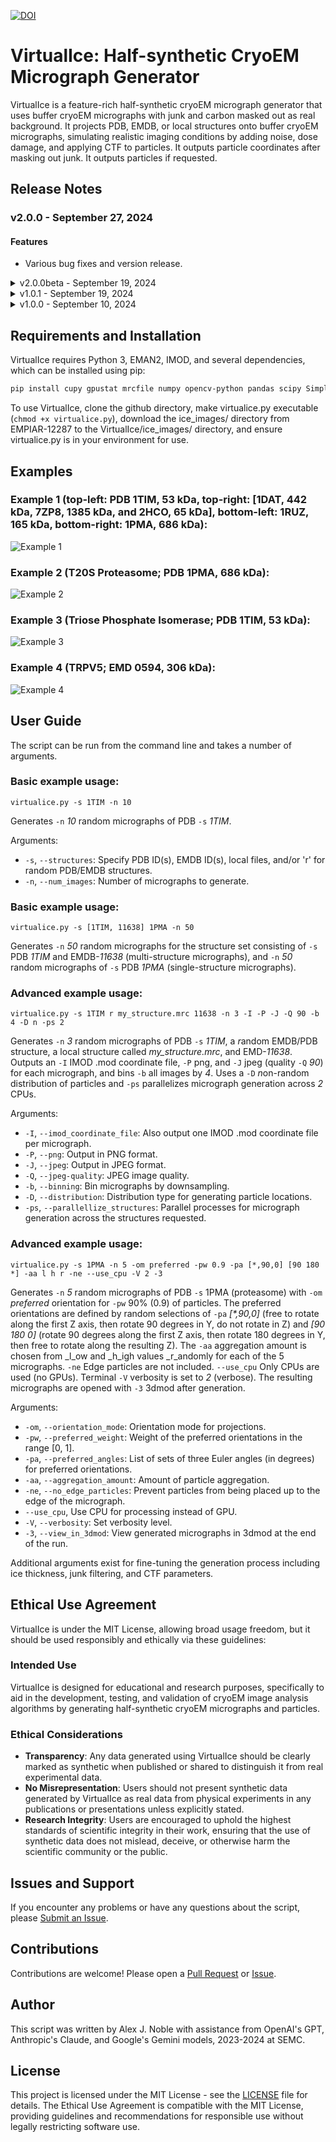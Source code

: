 [![DOI](https://zenodo.org/badge/DOI/10.5281/zenodo.13852111.svg)](https://doi.org/10.5281/zenodo.13852111)
# VirtualIce: Half-synthetic CryoEM Micrograph Generator

VirtualIce is a feature-rich half-synthetic cryoEM micrograph generator that uses buffer cryoEM micrographs with junk and carbon masked out as real background. It projects PDB, EMDB, or local structures onto buffer cryoEM micrographs, simulating realistic imaging conditions by adding noise, dose damage, and applying CTF to particles. It outputs particle coordinates after masking out junk. It outputs particles if requested.

## Release Notes

### v2.0.0 - September 27, 2024

#### Features

   - Various bug fixes and version release.

<details><summary>v2.0.0beta - September 19, 2024</summary><p>
 
   - Multiple structures per micrograph can now be requested (structure sets).
  - Use the same --structures flag followed by either a single structure or multiple. Supports any number of structure sets, like this: 
    - virtualice.py -s 1TIM [1PMA, 50882] [my_structure1.mrc, 3DRE, 6TIM]
  - The above command will make one set of micrographs with only PDB 1TIM, another set with PDB 1PMA and EMD-50882, and another set with a local file (my_structure1.mrc), PDB 3DRE, and PDB 6TIM.
  - Preferred orientation, particle distributions, and overlapping & aggregated particles are fully supported.
  - Filtering of edge, overlapping, and obscured particles is fully supported.
   - Coordinate files are saved independently in .star, .mod, and/or .coord files (one per structure in a structure set).
  - This update is significant because it allows for ground-truth datasets of heterogeneous proteins - e.g. continuous or discrete conformations, compositional heterogeneity, or completely different proteins.

</p></details>

<details><summary>v1.0.1 - September 19, 2024</summary><p>
 
   - Last release of VirtualIce for single-structure micrographs. Contains minor printout updates compared to v1.0.0.

</p></details>

<details><summary>v1.0.0 - September 10, 2024</summary><p>
 
   - Generates half-synthetic cryoEM micrographs and particles from buffer images and PDB IDs, EMDB IDs, or local files.
   - Creates coordinate files (.star, .mod, .coord), not including particles obscured by junk/substrate or too close to the edge.
   - Adds Poisson noise and dose-dependent damage to simulated frames and Gaussian noise to particles.
   - Applies the Contrast Transfer Function (CTF) to simulate microscope optics.
   - Control over overlapping particles and particle aggregation.
   - Outputs micrographs in MRC, PNG, and JPEG formats, and optionally cropped particles as MRCs.
   - Multi-core and GPU processing.
   - Extensive customization options including particle distribution, ice thickness, microscope parameters, and downsampling.

</p></details>

## Requirements and Installation

VirtualIce requires Python 3, EMAN2, IMOD, and several dependencies, which can be installed using pip:

```bash
pip install cupy gpustat mrcfile numpy opencv-python pandas scipy SimpleITK
```

To use VirtualIce, clone the github directory, make virtualice.py executable (`chmod +x virtualice.py`), download the ice_images/ directory from EMPIAR-12287 to the VirtualIce/ice_images/ directory, and ensure virtualice.py is in your environment for use.

## Examples


### Example 1 (top-left: PDB 1TIM, 53 kDa, top-right: [1DAT, 442 kDa, 7ZP8, 1385 kDa, and 2HCO, 65 kDa], bottom-left: 1RUZ, 165 kDa, bottom-right: 1PMA, 686 kDa):
![Example 1](example_images/VirtualIce_example1.png)

### Example 2 (T20S Proteasome; PDB 1PMA, 686 kDa):
![Example 2](example_images/VirtualIce_example2.png)

### Example 3 (Triose Phosphate Isomerase; PDB 1TIM, 53 kDa):
![Example 3](example_images/VirtualIce_example3.png)

### Example 4 (TRPV5; EMD 0594, 306 kDa):
![Example 4](example_images/VirtualIce_example4.png)

## User Guide

The script can be run from the command line and takes a number of arguments.

### Basic example usage:

```
virtualice.py -s 1TIM -n 10
```

Generates `-n` _10_ random micrographs of PDB `-s` _1TIM_.

Arguments:

- `-s`, `--structures`: Specify PDB ID(s), EMDB ID(s), local files, and/or 'r' for random PDB/EMDB structures.
- `-n`, `--num_images`: Number of micrographs to generate.

### Basic example usage:

```
virtualice.py -s [1TIM, 11638] 1PMA -n 50
```

Generates `-n` _50_ random micrographs for the structure set consisting of `-s` PDB _1TIM_ and EMDB-_11638_ (multi-structure micrographs), and `-n` _50_ random micrographs of `-s` PDB _1PMA_ (single-structure micrographs).

### Advanced example usage:

```
virtualice.py -s 1TIM r my_structure.mrc 11638 -n 3 -I -P -J -Q 90 -b 4 -D n -ps 2
```

Generates `-n` _3_ random micrographs of PDB `-s` _1TIM_, a <i>r</i>andom EMDB/PDB structure, a local structure called _my_structure.mrc_, and EMD-_11638_. Outputs an `-I` IMOD .mod coordinate file, `-P` png, and `-J` jpeg (quality `-Q` _90_) for each micrograph, and bins `-b` all images by _4_. Uses a `-D` <i>n</i>on-random distribution of particles and `-ps` parallelizes micrograph generation across _2_ CPUs.

Arguments:

- `-I`, `--imod_coordinate_file`: Also output one IMOD .mod coordinate file per micrograph.
- `-P`, `--png`: Output in PNG format.
- `-J`, `--jpeg`: Output in JPEG format.
- `-Q`, `--jpeg-quality`: JPEG image quality.
- `-b`, `--binning`: Bin micrographs by downsampling.
- `-D`, `--distribution`: Distribution type for generating particle locations.
- `-ps`, `--parallellize_structures`: Parallel processes for micrograph generation across the structures requested.


### Advanced example usage:

```
virtualice.py -s 1PMA -n 5 -om preferred -pw 0.9 -pa [*,90,0] [90 180 *] -aa l h r -ne --use_cpu -V 2 -3
```

Generates `-n` _5_ random micrographs of PDB `-s` 1PMA (proteasome) with `-om` _preferred_ orientation for `-pw` 90% (0.9) of particles. The preferred orientations are defined by random selections of `-pa` _[*,90,0]_ (free to rotate along the first Z axis, then rotate 90 degrees in Y, do not rotate in Z) and _[90 180 0]_ (rotate 90 degrees along the first Z axis, then rotate 180 degrees in Y, then free to rotate along the resulting Z). The `-aa` aggregation amount is chosen from _l_ow and _h_igh values _r_andomly for each of the 5 micrographs. `-ne` Edge particles are not included. `--use_cpu` Only CPUs are used (no GPUs). Terminal `-V` verbosity is set to _2_ (verbose). The resulting micrographs are opened with `-3` 3dmod after generation.

Arguments:

- `-om`, `--orientation_mode`: Orientation mode for projections.
- `-pw`, `--preferred_weight`: Weight of the preferred orientations in the range [0, 1].
- `-pa`, `--preferred_angles`: List of sets of three Euler angles (in degrees) for preferred orientations.
- `-aa`, `--aggregation_amount`: Amount of particle aggregation.
- `-ne`, `--no_edge_particles`: Prevent particles from being placed up to the edge of the micrograph.
- `--use_cpu`, Use CPU for processing instead of GPU.
- `-V`, `--verbosity`: Set verbosity level.
- `-3`, `--view_in_3dmod`: View generated micrographs in 3dmod at the end of the run.

Additional arguments exist for fine-tuning the generation process including ice thickness, junk filtering, and CTF parameters.

## Ethical Use Agreement

VirtualIce is under the MIT License, allowing broad usage freedom, but it should be used responsibly and ethically via these guidelines:

### Intended Use

VirtualIce is designed for educational and research purposes, specifically to aid in the development, testing, and validation of cryoEM image analysis algorithms by generating half-synthetic cryoEM micrographs and particles.

### Ethical Considerations

- **Transparency**: Any data generated using VirtualIce should be clearly marked as synthetic when published or shared to distinguish it from real experimental data.
- **No Misrepresentation**: Users should not present synthetic data generated by VirtualIce as real data from physical experiments in any publications or presentations unless explicitly stated.
- **Research Integrity**: Users are encouraged to uphold the highest standards of scientific integrity in their work, ensuring that the use of synthetic data does not mislead, deceive, or otherwise harm the scientific community or the public.

## Issues and Support

If you encounter any problems or have any questions about the script, please [Submit an Issue](https://github.com/alexjnoble/VirtualIce/issues).

## Contributions

Contributions are welcome! Please open a [Pull Request](https://github.com/alexjnoble/VirtualIce/pulls) or [Issue](https://github.com/alexjnoble/VirtualIce/issues).

## Author

This script was written by Alex J. Noble with assistance from OpenAI's GPT, Anthropic's Claude, and Google's Gemini models, 2023-2024 at SEMC.

## License

This project is licensed under the MIT License - see the [LICENSE](LICENSE) file for details.
The Ethical Use Agreement is compatible with the MIT License, providing guidelines and recommendations for responsible use without legally restricting software use.
